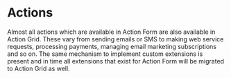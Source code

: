 # Actions

Almost all actions which are available in Action Form are also available in Action Grid. These vary from sending emails or SMS to making web service requests, processing payments, managing email marketing subscriptions and so on. The same mechanism to implement custom extensions is present and in time all extensions that exist for Action Form will be migrated to Action Grid as well.